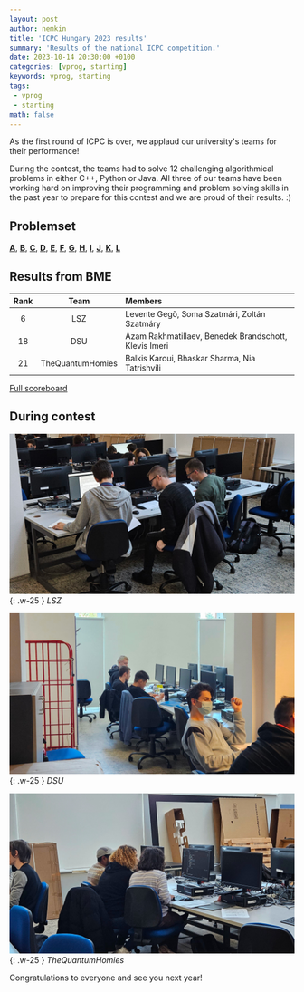 ```yaml
---
layout: post
author: nemkin
title: 'ICPC Hungary 2023 results'
summary: 'Results of the national ICPC competition.'
date: 2023-10-14 20:30:00 +0100
categories: [vprog, starting]
keywords: vprog, starting
tags: 
 - vprog
 - starting
math: false
---
```


As the first round of ICPC is over, we applaud our university's teams for their performance!

During the contest, the teams had to solve 12 challenging algorithmical problems in either C++, Python or Java. All three of our teams have been working hard on improving their programming and problem solving skills in the past year to prepare for this contest and we are proud of their results. :)

## Problemset

[**A**](https://cpszit.github.io/competitions/2023-10-14-icpc-hungary/a.pdf),
[**B**](https://cpszit.github.io/competitions/2023-10-14-icpc-hungary/b.pdf),
[**C**](https://cpszit.github.io/competitions/2023-10-14-icpc-hungary/c.pdf),
[**D**](https://cpszit.github.io/competitions/2023-10-14-icpc-hungary/d.pdf),
[**E**](https://cpszit.github.io/competitions/2023-10-14-icpc-hungary/e.pdf),
[**F**](https://cpszit.github.io/competitions/2023-10-14-icpc-hungary/f.pdf),
[**G**](https://cpszit.github.io/competitions/2023-10-14-icpc-hungary/g.pdf),
[**H**](https://cpszit.github.io/competitions/2023-10-14-icpc-hungary/h.pdf),
[**I**](https://cpszit.github.io/competitions/2023-10-14-icpc-hungary/i.pdf),
[**J**](https://cpszit.github.io/competitions/2023-10-14-icpc-hungary/j.pdf),
[**K**](https://cpszit.github.io/competitions/2023-10-14-icpc-hungary/k.pdf),
[**L**](https://cpszit.github.io/competitions/2023-10-14-icpc-hungary/l.pdf)

## Results from BME

| Rank |       Team       | Members                                               |
|:----:|:----------------:|:------------------------------------------------------|
|   6  |        LSZ       | Levente Gegő, Soma Szatmári, Zoltán Szatmáry          |
|  18  |        DSU       | Azam Rakhmatillaev, Benedek Brandschott, Klevis Imeri |
|  21  | TheQuantumHomies | Balkis Karoui, Bhaskar Sharma, Nia Tatrishvili        |

[Full scoreboard](https://icpc-hungary.github.io)

## During contest

![LSZ](/assets/posts/2023-10-14-icpc-hungary-results/lsz.jpg){: .w-25 }
_LSZ_

![DSU](/assets/posts/2023-10-14-icpc-hungary-results/dsu.jpg){: .w-25 }
_DSU_

![DSU](/assets/posts/2023-10-14-icpc-hungary-results/the-quantum-homies.jpg){: .w-25 }
_TheQuantumHomies_

Congratulations to everyone and see you next year!
